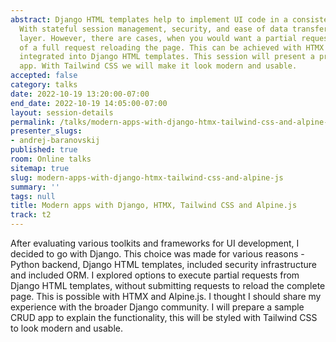 ```yaml
---
abstract: Django HTML templates help to implement UI code in a consistent manner.
  With stateful session management, security, and ease of data transfer to the UI
  layer. However, there are cases, when you would want a partial request, instead
  of a full request reloading the page. This can be achieved with HTMX and Alpine.js
  integrated into Django HTML templates. This session will present a practical CRUD
  app. With Tailwind CSS we will make it look modern and usable.
accepted: false
category: talks
date: 2022-10-19 13:20:00-07:00
end_date: 2022-10-19 14:05:00-07:00
layout: session-details
permalink: /talks/modern-apps-with-django-htmx-tailwind-css-and-alpine-js/
presenter_slugs:
- andrej-baranovskij
published: true
room: Online talks
sitemap: true
slug: modern-apps-with-django-htmx-tailwind-css-and-alpine-js
summary: ''
tags: null
title: Modern apps with Django, HTMX, Tailwind CSS and Alpine.js
track: t2
---
```


After evaluating various toolkits and frameworks for UI development, I decided to go with Django. This choice was made for various reasons - Python backend, Django HTML templates, included security infrastructure and included ORM. I explored options to execute partial requests from Django HTML templates, without submitting requests to reload the complete page. This is possible with HTMX and Alpine.js. I thought I should share my experience with the broader Django community. I will prepare a sample CRUD app to explain the functionality, this will be styled with Tailwind CSS to look modern and usable.